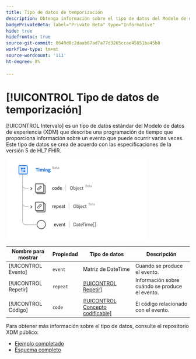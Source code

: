 ```yaml
---
title: Tipo de datos de temporización
description: Obtenga información sobre el tipo de datos del Modelo de datos de experiencia de tiempo (XDM).
badgePrivateBeta: label="Private Beta" type="Informative"
hide: true
hidefromtoc: true
source-git-commit: 0640d0c2daab67ad7a77d3265ccae45851ba45b8
workflow-type: tm+mt
source-wordcount: '111'
ht-degree: 8%

---
```


# [!UICONTROL Tipo de datos de temporización]

[!UICONTROL Intervalo] es un tipo de datos estándar del Modelo de datos de experiencia (XDM) que describe una programación de tiempo que proporciona información sobre un evento que puede ocurrir varias veces. Este tipo de datos se crea de acuerdo con las especificaciones de la versión 5 de HL7 FHIR.

![Estructura de tipo de datos de tiempo](../../images/data-types/healthcare/timing.png)

| Nombre para mostrar | Propiedad | Tipo de datos | Descripción |
| --- | --- | --- | --- |
| [!UICONTROL Evento] | `event` | Matriz de DateTime | Cuando se produce el evento. |
| [!UICONTROL Repetir] | `repeat` | [[!UICONTROL Repetir]](../healthcare/repeat.md) | Información sobre cuándo se produce el evento. |
| [!UICONTROL Código] | `code` | [[!UICONTROL Concepto codificable]](../healthcare/codeable-concept.md) | El código relacionado con el evento. |

Para obtener más información sobre el tipo de datos, consulte el repositorio XDM público:

* [Ejemplo completado](https://github.com/adobe/xdm/blob/master/extensions/industry/healthcare/fhir/datatypes/timing.example.1.json)
* [Esquema completo](https://github.com/adobe/xdm/blob/master/extensions/industry/healthcare/fhir/datatypes/timing.schema.json)
